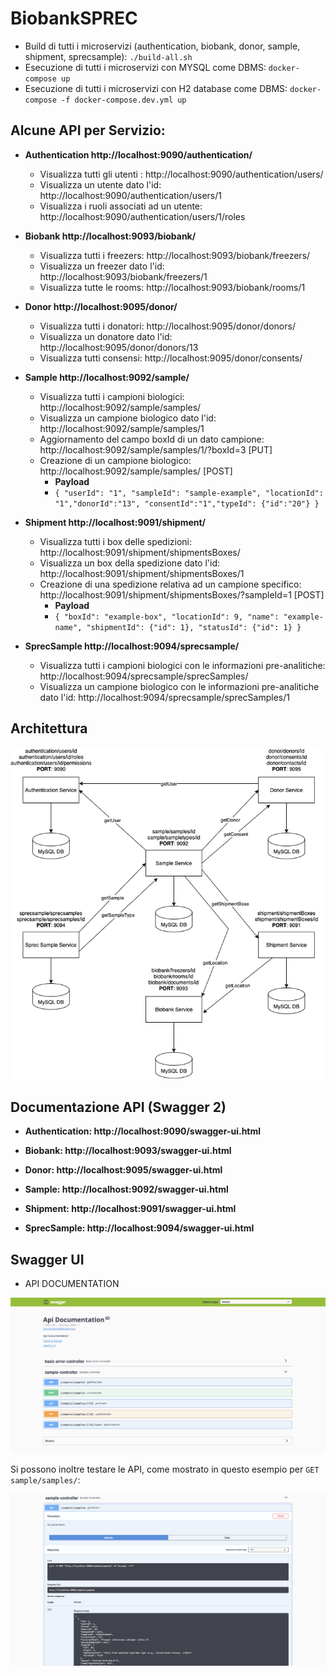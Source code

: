 # BiobankSPREC

- Build di tutti i microservizi (authentication, biobank, donor, sample, shipment, sprecsample): `./build-all.sh`
- Esecuzione di tutti i microservizi con MYSQL come DBMS: `docker-compose up`
- Esecuzione di tutti i microservizi con H2 database come DBMS: `docker-compose -f docker-compose.dev.yml up`

## Alcune API per Servizio:

* **Authentication http://localhost:9090/authentication/**
  - Visualizza tutti gli utenti : http://localhost:9090/authentication/users/
  - Visualizza un utente dato l'id: http://localhost:9090/authentication/users/1
  - Visualizza i ruoli associati ad un utente: http://localhost:9090/authentication/users/1/roles

* **Biobank http://localhost:9093/biobank/**
  - Visualizza tutti i freezers: http://localhost:9093/biobank/freezers/
  - Visualizza un freezer dato l'id: http://localhost:9093/biobank/freezers/1
  - Visualizza tutte le rooms: http://localhost:9093/biobank/rooms/1

* **Donor http://localhost:9095/donor/**
  - Visualizza tutti i donatori: http://localhost:9095/donor/donors/
  - Visualizza un donatore dato l'id: http://localhost:9095/donor/donors/13
  - Visualizza tutti consensi: http://localhost:9095/donor/consents/

* **Sample http://localhost:9092/sample/**
  - Visualizza tutti i campioni biologici: http://localhost:9092/sample/samples/
  - Visualizza un campione biologico dato l'id: http://localhost:9092/sample/samples/1
  - Aggiornamento del campo boxId di un dato campione: http://localhost:9092/sample/samples/1/?boxId=3 [PUT]
  - Creazione di un campione biologico: http://localhost:9092/sample/samples/ [POST]
    -  **Payload**
     - ```{ "userId": "1", "sampleId": "sample-example", "locationId": "1","donorId":"13", "consentId":"1","typeId": {"id":"20"} }```

* **Shipment http://localhost:9091/shipment/**
  - Visualizza tutti i box delle spedizioni: http://localhost:9091/shipment/shipmentsBoxes/
  - Visualizza un box della spedizione dato l'id: http://localhost:9091/shipment/shipmentsBoxes/1
  - Creazione di una spedizione relativa ad un campione specifico: http://localhost:9091/shipment/shipmentsBoxes/?sampleId=1 [POST]
    -  **Payload**
     - ```{ "boxId": "example-box", "locationId": 9, "name": "example-name", "shipmentId": {"id": 1}, "statusId": {"id": 1} }```

* **SprecSample http://localhost:9094/sprecsample/**
  - Visualizza tutti i campioni biologici con le informazioni pre-analitiche: http://localhost:9094/sprecsample/sprecSamples/
  - Visualizza un campione biologico con le informazioni pre-analitiche dato l'id: http://localhost:9094/sprecsample/sprecSamples/1

## Architettura

![Architettura](doc/architettura.png)

## Documentazione API (Swagger 2)
* **Authentication: http://localhost:9090/swagger-ui.html**

* **Biobank: http://localhost:9093/swagger-ui.html**

* **Donor: http://localhost:9095/swagger-ui.html**

* **Sample: http://localhost:9092/swagger-ui.html**

* **Shipment: http://localhost:9091/swagger-ui.html**

* **SprecSample: http://localhost:9094/swagger-ui.html**

## Swagger UI

* API DOCUMENTATION

![SwaggerUi](doc/swagger_ui.png)

Si possono inoltre testare le API, come mostrato in questo esempio per `GET sample/samples/`:

![SwaggerUIQuery](doc/swagger_ui_query.png)
